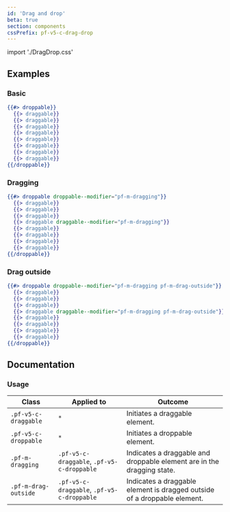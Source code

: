 ```yaml
---
id: 'Drag and drop'
beta: true
section: components
cssPrefix: pf-v5-c-drag-drop
---
```


import './DragDrop.css'

## Examples
### Basic
```hbs
{{#> droppable}}
  {{> draggable}}
  {{> draggable}}
  {{> draggable}}
  {{> draggable}}
  {{> draggable}}
  {{> draggable}}
  {{> draggable}}
  {{> draggable}}
{{/droppable}}
```

### Dragging
```hbs
{{#> droppable droppable--modifier="pf-m-dragging"}}
  {{> draggable}}
  {{> draggable}}
  {{> draggable}}
  {{> draggable draggable--modifier="pf-m-dragging"}}
  {{> draggable}}
  {{> draggable}}
  {{> draggable}}
  {{> draggable}}
{{/droppable}}
```

### Drag outside
```hbs
{{#> droppable droppable--modifier="pf-m-dragging pf-m-drag-outside"}}
  {{> draggable}}
  {{> draggable}}
  {{> draggable}}
  {{> draggable draggable--modifier="pf-m-dragging pf-m-drag-outside"}}
  {{> draggable}}
  {{> draggable}}
  {{> draggable}}
  {{> draggable}}
{{/droppable}}
```

## Documentation
### Usage
| Class | Applied to | Outcome |
| -- | -- | -- |
| `.pf-v5-c-draggable` | `*` | Initiates a draggable element. |
| `.pf-v5-c-droppable` | `*` | Initiates a droppable element. |
| `.pf-m-dragging` | `.pf-v5-c-draggable`, `.pf-v5-c-droppable` | Indicates a draggable and droppable element are in the dragging state. |
| `.pf-m-drag-outside` | `.pf-v5-c-draggable`, `.pf-v5-c-droppable` | Indicates a draggable element is dragged outside of a droppable element. |
